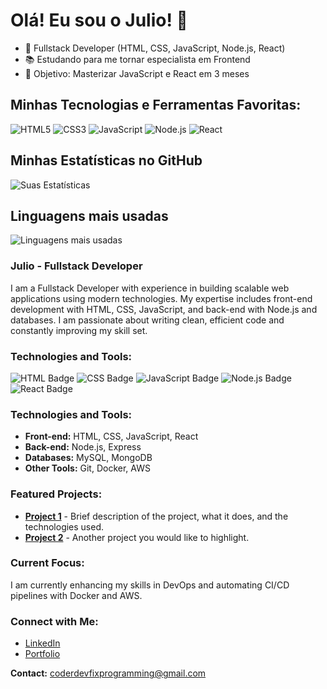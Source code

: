 # Olá! Eu sou o Julio! 👋

- 🔧 Fullstack Developer (HTML, CSS, JavaScript, Node.js, React)
- 📚 Estudando para me tornar especialista em Frontend
- 🎯 Objetivo: Masterizar JavaScript e React em 3 meses

## Minhas Tecnologias e Ferramentas Favoritas:
![HTML5](https://img.shields.io/badge/HTML5-000000?style=for-the-badge&logo=html5)
![CSS3](https://img.shields.io/badge/CSS3-000000?style=for-the-badge&logo=css3)
![JavaScript](https://img.shields.io/badge/JavaScript-000000?style=for-the-badge&logo=javascript)
![Node.js](https://img.shields.io/badge/Node.js-000000?style=for-the-badge&logo=node.js)
![React](https://img.shields.io/badge/React-000000?style=for-the-badge&logo=react)

## Minhas Estatísticas no GitHub
![Suas Estatísticas](https://github-readme-stats.vercel.app/api?username=seu-usuario-github&show_icons=true&theme=radical)

## Linguagens mais usadas
![Linguagens mais usadas](https://github-readme-stats.vercel.app/api/top-langs/?username=seu-usuario-github&layout=compact&theme=radical)









### Julio - Fullstack Developer

I am a Fullstack Developer with experience in building scalable web applications using modern technologies. My expertise includes front-end development with HTML, CSS, JavaScript, and back-end with Node.js and databases. I am passionate about writing clean, efficient code and constantly improving my skill set.


### Technologies and Tools:
![HTML Badge](https://img.shields.io/badge/HTML5-E34F26?style=for-the-badge&logo=html5&logoColor=white)
![CSS Badge](https://img.shields.io/badge/CSS3-1572B6?style=for-the-badge&logo=css3&logoColor=white)
![JavaScript Badge](https://img.shields.io/badge/JavaScript-F7DF1E?style=for-the-badge&logo=javascript&logoColor=black)
![Node.js Badge](https://img.shields.io/badge/Node.js-43853D?style=for-the-badge&logo=node.js&logoColor=white)
![React Badge](https://img.shields.io/badge/React-61DAFB?style=for-the-badge&logo=react&logoColor=black)


### Technologies and Tools:
- **Front-end:** HTML, CSS, JavaScript, React
- **Back-end:** Node.js, Express
- **Databases:** MySQL, MongoDB
- **Other Tools:** Git, Docker, AWS

### Featured Projects:
- **[Project 1](#)** - Brief description of the project, what it does, and the technologies used.
- **[Project 2](#)** - Another project you would like to highlight.

### Current Focus:
I am currently enhancing my skills in DevOps and automating CI/CD pipelines with Docker and AWS.

### Connect with Me:
- [LinkedIn](https://linkedin.com/in/your-linkedin)
- [Portfolio](https://yourportfolio.com)

**Contact:** coderdevfixprogramming@gmail.com
